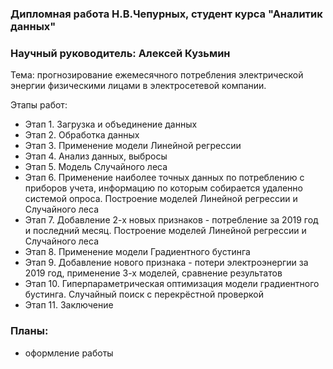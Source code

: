 ### Дипломная работа Н.В.Чепурных, студент курса "Аналитик данных"
### Научный руководитель: Алексей Кузьмин
Тема: прогнозирование ежемесячного потребления электрической энергии физическими лицами в электросетевой компании.

Этапы работ:
- Этап 1. Загрузка и объединение данных
- Этап 2. Обработка данных
- Этап 3. Применение модели Линейной регрессии
- Этап 4. Анализ данных, выбросы
- Этап 5. Модель Случайного леса
- Этап 6. Применение наиболее точных данных по потреблению с приборов учета, информацию по которым собирается удаленно системой опроса. Построение моделей Линейной регрессии и Случайного леса
- Этап 7. Добавление 2-х новых признаков - потребление за 2019 год и последний месяц. Построение моделей Линейной регрессии и Случайного леса
- Этап 8. Применение модели Градиентного бустинга
- Этап 9. Добавление нового признака - потери электроэнергии за 2019 год, применение 3-х моделей, сравнение результатов
- Этап 10. Гиперпараметрическая оптимизация модели градиентного бустинга. Случайный поиск с перекрёстной проверкой
- Этап 11. Заключение

### Планы:
- оформление работы